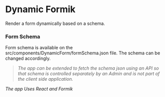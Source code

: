 # Dynamic Formik
Render a form dynamically based on a schema.

### Form Schema
Form schema is available on the src/components/DynamicForm/formSchema.json file.
The schema can be changed accordingly. 
> *The app can be extended to fetch the schema json using an API so that schema is controlled separately by an Admin and is not part of the client side application.*

*The app Uses React and Formik*
